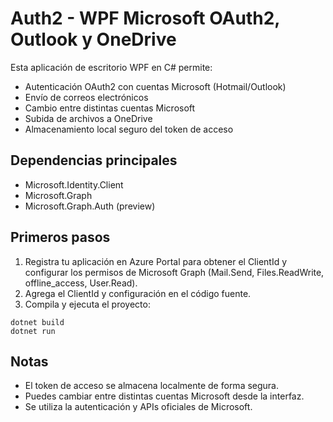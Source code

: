 # Auth2 - WPF Microsoft OAuth2, Outlook y OneDrive

Esta aplicación de escritorio WPF en C# permite:
- Autenticación OAuth2 con cuentas Microsoft (Hotmail/Outlook)
- Envío de correos electrónicos
- Cambio entre distintas cuentas Microsoft
- Subida de archivos a OneDrive
- Almacenamiento local seguro del token de acceso

## Dependencias principales
- Microsoft.Identity.Client
- Microsoft.Graph
- Microsoft.Graph.Auth (preview)

## Primeros pasos
1. Registra tu aplicación en Azure Portal para obtener el ClientId y configurar los permisos de Microsoft Graph (Mail.Send, Files.ReadWrite, offline_access, User.Read).
2. Agrega el ClientId y configuración en el código fuente.
3. Compila y ejecuta el proyecto:

```pwsh
dotnet build
dotnet run
```

## Notas
- El token de acceso se almacena localmente de forma segura.
- Puedes cambiar entre distintas cuentas Microsoft desde la interfaz.
- Se utiliza la autenticación y APIs oficiales de Microsoft.

